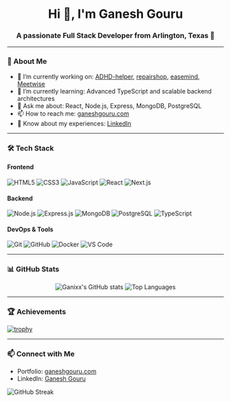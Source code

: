 <h1 align="center">Hi 👋, I'm Ganesh Gouru</h1>
<h3 align="center">A passionate Full Stack Developer from Arlington, Texas 🌟</h3>

---

### 💼 About Me

- 🔭 I’m currently working on: [ADHD-helper](https://github.com/Ganixx/ADHD-helper), [repairshop](https://github.com/Ganixx/repairshop), [easemind](https://github.com/Ganixx/easemind), [Meetwise](https://github.com/Ganixx/Meetwise)
- 🌱 I’m currently learning: Advanced TypeScript and scalable backend architectures
- 💬 Ask me about: React, Node.js, Express, MongoDB, PostgreSQL
- 📫 How to reach me: [ganeshgouru.com](https://ganeshgouru.com)
- 📄 Know about my experiences: [LinkedIn](https://linkedin.com/in/Ganesh-gouru)

---

### 🛠️ Tech Stack

#### Frontend
![HTML5](https://img.shields.io/badge/-HTML5-E34F26?style=flat&logo=html5&logoColor=white)
![CSS3](https://img.shields.io/badge/-CSS3-1572B6?style=flat&logo=css3)
![JavaScript](https://img.shields.io/badge/-JavaScript-F7DF1E?style=flat&logo=javascript&logoColor=black)
![React](https://img.shields.io/badge/-React-61DAFB?style=flat&logo=react)
![Next.js](https://img.shields.io/badge/-Next.js-000000?style=flat&logo=next.js)

#### Backend
![Node.js](https://img.shields.io/badge/-Node.js-339933?style=flat&logo=node.js&logoColor=white)
![Express.js](https://img.shields.io/badge/-Express.js-000000?style=flat&logo=express)
![MongoDB](https://img.shields.io/badge/-MongoDB-47A248?style=flat&logo=mongodb)
![PostgreSQL](https://img.shields.io/badge/-PostgreSQL-4169E1?style=flat&logo=postgresql)
![TypeScript](https://img.shields.io/badge/-TypeScript-3178C6?style=flat&logo=typescript&logoColor=white)

#### DevOps & Tools
![Git](https://img.shields.io/badge/-Git-F05032?style=flat&logo=git&logoColor=white)
![GitHub](https://img.shields.io/badge/-GitHub-181717?style=flat&logo=github)
![Docker](https://img.shields.io/badge/-Docker-2496ED?style=flat&logo=docker)
![VS Code](https://img.shields.io/badge/-VS%20Code-007ACC?style=flat&logo=visual-studio-code)

---

### 📊 GitHub Stats

<p align="center">
  <img src="https://github-readme-stats.vercel.app/api?username=Ganixx&show_icons=true&theme=radical" alt="Ganixx's GitHub stats" />
  <img src="https://github-readme-stats.vercel.app/api/top-langs/?username=Ganixx&layout=compact&theme=radical" alt="Top Languages" />
</p>

---

### 🏆 Achievements

[![trophy](https://github-profile-trophy.vercel.app/?username=Ganixx&theme=radical)](https://github.com/ryo-ma/github-profile-trophy)

---

### 📫 Connect with Me

- Portfolio: [ganeshgouru.com](https://ganeshgouru.com)
- LinkedIn: [Ganesh Gouru](https://linkedin.com/in/Ganesh-gouru)


![GitHub Streak](https://streak-stats.demolab.com?user=Ganixx&theme=radical)
